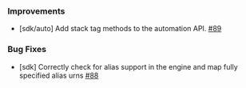 ### Improvements

- [sdk/auto] Add stack tag methods to the automation API.
  [#89](https://github.com/pulumi/pulumi-dotnet/pull/89)

### Bug Fixes
 - [sdk] Correctly check for alias support in the engine and map fully specified alias urns [#88](https://github.com/pulumi/pulumi-dotnet/pull/88)